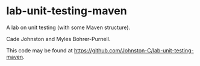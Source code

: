 # lab-unit-testing-maven

A lab on unit testing (with some Maven structure).

Cade Johnston and Myles Bohrer-Purnell.

This code may be found at <https://github.com/Johnston-C/lab-unit-testing-maven>.

